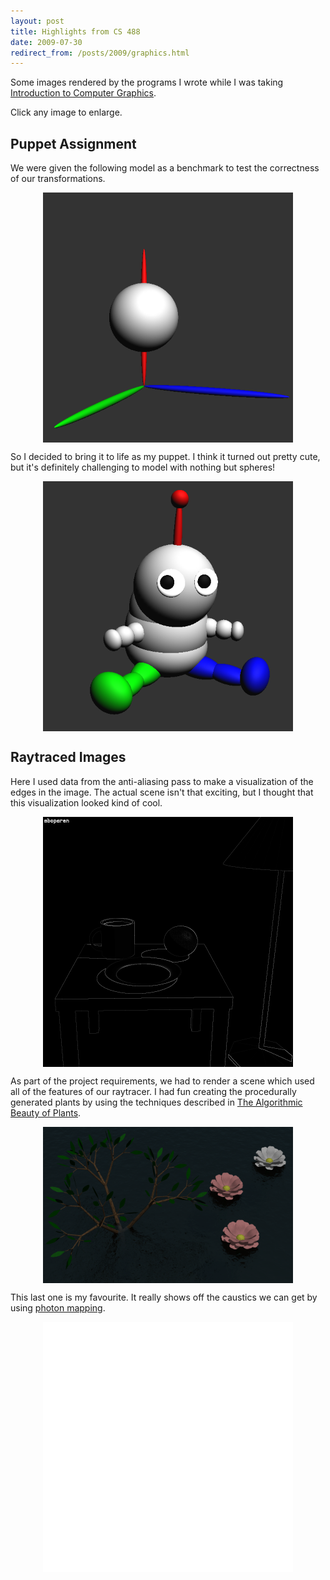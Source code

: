 ```yaml
---
layout: post
title: Highlights from CS 488
date: 2009-07-30
redirect_from: /posts/2009/graphics.html
---
```


Some images rendered by the programs I wrote while I was taking
[Introduction to Computer Graphics](
https://www.student.cs.uwaterloo.ca/~cs488/).
<!--more-->
Click any image to enlarge.

## Puppet Assignment

We were given the following model as a benchmark to test the
correctness of our transformations.

<a href="a3mark.png">
<img width="400" style="max-width: 100%; display: block;
margin-left: auto; margin-right: auto;"
src="a3mark.png">
</a>

So I decided to bring it to life as my puppet.
I think it turned out pretty cute, but it's definitely challenging
to model with nothing but spheres!

<a href="gnom.png">
<img width="400" style="max-width: 100%; display: block;
margin-left: auto; margin-right: auto;"
src="gnom.png">
</a>

## Raytraced Images

Here I used data from the anti-aliasing pass to make a visualization
of the edges in the image.
The actual scene isn't that exciting, but I thought that this
visualization looked kind of cool.

<a href="ray-edges.png">
<img width="400" style="max-width: 100%; display: block;
margin-left: auto; margin-right: auto;"
src="ray-edges.png">
</a>

As part of the project requirements, we had to render a scene which
used all of the features of our raytracer.
I had fun creating the procedurally generated plants by
using the techniques described in
[The Algorithmic Beauty of Plants](
http://algorithmicbotany.org/papers/#abop).

<a href="ray-finalscene.png">
<img width="400" style="max-width: 100%; display: block;
margin-left: auto; margin-right: auto;"
src="ray-finalscene.png">
</a>

This last one is my favourite.
It really shows off the caustics we can get by using
[photon mapping](http://graphics.ucsd.edu/~henrik/papers/book/).

<a href="ray-waterglass.png">
<img width="400" style="max-width: 100%; display: block;
margin-left: auto; margin-right: auto;"
src="ray-waterglass.png">
</a>

